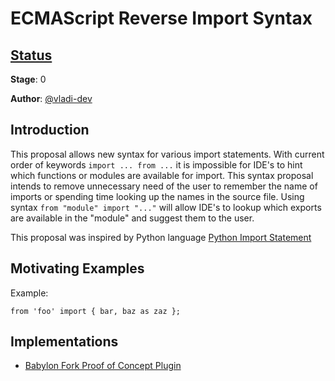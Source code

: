 # ECMAScript Reverse Import Syntax

## [Status](https://tc39.github.io/process-document/)

**Stage**: 0

**Author**: [@vladi-dev](https://github.com/vladi-dev)

## Introduction

This proposal allows new syntax for various import statements. With current order of keywords `import ... from ...` 
it is impossible for IDE's to hint which functions or modules are available for import. This syntax proposal intends to
remove unnecessary need of the user to remember the name of imports or spending time looking up the names in the source
file. Using syntax `from "module" import "..."` will allow IDE's to lookup which exports are available in 
the "module" and suggest them to the user.

This proposal was inspired by Python language
[Python Import Statement](https://docs.python.org/3/reference/simple_stmts.html#import)

## Motivating Examples

Example:

```
from 'foo' import { bar, baz as zaz };
```

## Implementations

* [Babylon Fork Proof of Concept Plugin](https://github.com/vladi-dev/babel/pull/1)
